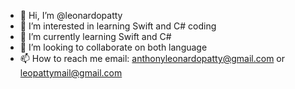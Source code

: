 - 👋 Hi, I’m @leonardopatty
- 👀 I’m interested in learning Swift and C# coding
- 🌱 I’m currently learning Swift and C#
- 💞️ I’m looking to collaborate on both language
- 📫 How to reach me email: anthonyleonardopatty@gmail.com or leopattymail@gmail.com

<!---
leonardopatty/leonardopatty is a ✨ special ✨ repository because its `README.md` (this file) appears on your GitHub profile.
You can click the Preview link to take a look at your changes.
--->
